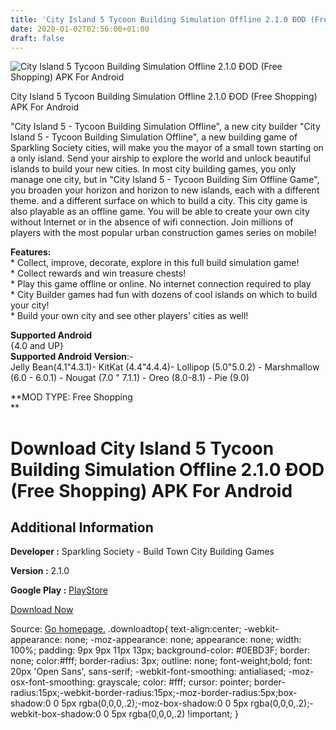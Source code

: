```yaml
---
title: 'City Island 5 Tycoon Building Simulation Offline 2.1.0 ÐOD (Free Shopping) APK For Android'
date: 2020-01-02T02:56:00+01:00
draft: false
---
```


![City Island 5 Tycoon Building Simulation Offline 2.1.0 ÐOD (Free Shopping) APK For Android](https://i1.wp.com/apkhome.net/wp-content/uploads/2019/11/City-Island-5-Tycoon-Building-Simulation-Offline-2.1.0-ÐOD-Free-Shopping.png "City Island 5 Tycoon Building Simulation Offline 2.1.0 ÐOD (Free Shopping) APK For Android")

  

City Island 5 Tycoon Building Simulation Offline 2.1.0 ÐOD (Free Shopping) APK For Android

"City Island 5 - Tycoon Building Simulation Offline", a new city builder "City Island 5 - Tycoon Building Simulation Offline", a new building game of Sparkling Society cities, will make you the mayor of a small town starting on a only island. Send your airship to explore the world and unlock beautiful islands to build your new cities. In most city building games, you only manage one city, but in "City Island 5 - Tycoon Building Sim Offline Game", you broaden your horizon and horizon to new islands, each with a different theme. and a different surface on which to build a city. This city game is also playable as an offline game. You will be able to create your own city without Internet or in the absence of wifi connection. Join millions of players with the most popular urban construction games series on mobile!

**Features:**  
\* Collect, improve, decorate, explore in this full build simulation game!  
\* Collect rewards and win treasure chests!  
\* Play this game offline or online. No internet connection required to play  
\* City Builder games had fun with dozens of cool islands on which to build your city!  
\* Build your own city and see other players' cities as well!

**Supported Android**  
{4.0 and UP}  
**Supported Android Version**:-  
Jelly Bean(4.1"4.3.1)- KitKat (4.4"4.4.4)- Lollipop (5.0"5.0.2) - Marshmallow (6.0 - 6.0.1) - Nougat (7.0 " 7.1.1) - Oreo (8.0-8.1) - Pie (9.0)

**MOD TYPE: Free Shopping  
**

Download City Island 5 Tycoon Building Simulation Offline 2.1.0 ÐOD (Free Shopping) APK For Android
====================================================================================================

Additional Information
----------------------

**Developer :** Sparkling Society - Build Town City Building Games

**Version :** 2.1.0

**Google Play :** [PlayStore](https://play.google.com/store/apps/details?id=com.sparklingsociety.cityisland5)

  

[Download Now](https://store4app.co/post/city-island-5-tycoon-building-simulation-offline-2-1-0-od-free-shopping-apk-for-android_1573676826)

  
Source: [Go homepage.](https://store4app.co/post/city-island-5-tycoon-building-simulation-offline-2-1-0-od-free-shopping-apk-for-android_1573676826) .downloadtop{ text-align:center; -webkit-appearance: none; -moz-appearance: none; appearance: none; width: 100%; padding: 9px 9px 11px 13px; background-color: #0EBD3F; border: none; color:#fff; border-radius: 3px; outline: none; font-weight;bold; font: 20px 'Open Sans', sans-serif; -webkit-font-smoothing: antialiased; -moz-osx-font-smoothing: grayscale; color: #fff; cursor: pointer; border-radius:15px;-webkit-border-radius:15px;-moz-border-radius:5px;box-shadow:0 0 5px rgba(0,0,0,.2);-moz-box-shadow:0 0 5px rgba(0,0,0,.2);-webkit-box-shadow:0 0 5px rgba(0,0,0,.2) !important; }